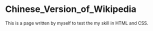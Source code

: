 # Chinese_Version_of_Wikipedia
This is a page written by myself to test the my skill in HTML and CSS. 
